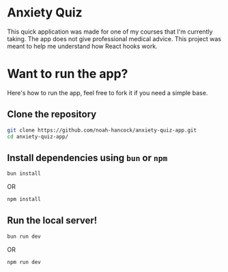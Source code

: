 # Anxiety Quiz

This quick application was made for one of my courses that I'm currently taking. The app does not give professional medical advice. This project was meant to help me understand how React hooks work.

# Want to run the app?

Here's how to run the app, feel free to fork it if you need a simple base.

## Clone the repository

```bash
git clone https://github.com/noah-hancock/anxiety-quiz-app.git
cd anxiety-quiz-app/
```

## Install dependencies using `bun` or `npm`

```bash
bun install
```

OR

```bash
npm install
```

## Run the local server!

```bash
bun run dev
```

OR

```bash
npm run dev
```
